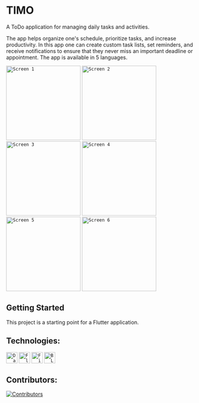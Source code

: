 # TIMO

<p>A ToDo application for managing daily tasks and activities.</p>

The app helps organize one's schedule, prioritize tasks, and increase productivity. 
In this app one can create custom task lists, set reminders, and receive notifications to ensure that they never miss an important deadline or appointment. The app is available in 5 languages.

<div>
	<code><img height="200" src="https://user-images.githubusercontent.com/103707445/233472550-aa441813-3437-4b99-8c49-d699fb6fd9e8.png" alt="Screen 1" title="Screen 1" /></code>
	<code><img height="200" src="https://user-images.githubusercontent.com/103707445/233472618-c031ea35-2a33-412d-b6d3-6b06b9859393.png" alt="Screen 2" title="Screen 2" /></code>
	<code><img height="200" src="https://user-images.githubusercontent.com/103707445/233472697-d77761b4-0a94-4375-a986-8bb4bdaaacbe.png" alt="Screen 3" title="Screen 3" /></code>
	<code><img height="200" src="https://user-images.githubusercontent.com/103707445/233472746-9714f0b7-0610-4295-b896-9c568f6867f9.png" alt="Screen 4" title="Screen 4" /></code>
	<code><img height="200" src="https://user-images.githubusercontent.com/103707445/233472832-de44d53e-9339-4149-8b50-e698c247721d.png" alt="Screen 5" title="Screen 5" /></code>
  	<code><img height="200" src="https://user-images.githubusercontent.com/103707445/233472882-350ae939-c243-436d-a990-6de7450f8056.png" alt="Screen 6" title="Screen 6" /></code>
</div>

## Getting Started

This project is a starting point for a Flutter application.

## Technologies:

<code><img height="30" src="https://user-images.githubusercontent.com/25181517/186150304-1568ffdf-4c62-4bdc-9cf1-8d8efcea7c5b.png" title="Dart"></code>
<code><img height="30" src="https://user-images.githubusercontent.com/25181517/186150365-da1eccce-6201-487c-8649-45e9e99435fd.png" title="Flutter"></code>
<code><img height="30" src="https://user-images.githubusercontent.com/25181517/189716855-2c69ca7a-5149-4647-936d-780610911353.png" title="Firebase"></code>
<code><img height="30" src="https://user-images.githubusercontent.com/103707445/233526722-98e0acc7-e1e9-4d0b-8138-d60e893c2b17.png" title="BLoC"></code>

## Contributors:
[![Contributors](https://contrib.rocks/image?repo=O-lich/TIMO)](https://github.com/O-lich/TIMO/graphs/contributors)
